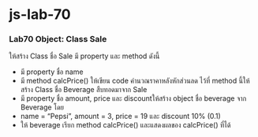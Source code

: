 # js-lab-70
### Lab70 Object: Class Sale
ให้สร้าง Class ชื่อ Sale มี property และ method ดังนี้
- มี property ชื่อ name
- มี method calcPrice() ให้เขียน code คำนวณราคาหลังหักส่วนลด ไว้ที่ method นี้ให้สร้าง Class ชื่อ Beverage สืบทอดมาจาก Sale
- มี property ชื่อ amount, price และ discountให้สร้าง object ชื่อ beverage จาก Beverage โดย
- name = “Pepsi”, amount = 3, price = 19 และ discount 10% (0.1)
- ให้ beverage เรียก method calcPrice() และแสดงผลของ calcPrice() ที่ได้
